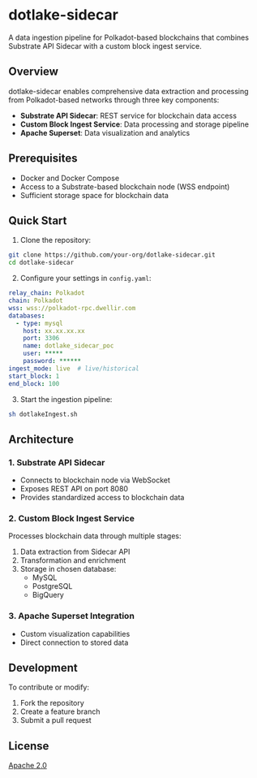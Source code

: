 # dotlake-sidecar

A data ingestion pipeline for Polkadot-based blockchains that combines Substrate API Sidecar with a custom block ingest service.

## Overview

dotlake-sidecar enables comprehensive data extraction and processing from Polkadot-based networks through three key components:

- **Substrate API Sidecar**: REST service for blockchain data access
- **Custom Block Ingest Service**: Data processing and storage pipeline
- **Apache Superset**: Data visualization and analytics

## Prerequisites

- Docker and Docker Compose
- Access to a Substrate-based blockchain node (WSS endpoint)
- Sufficient storage space for blockchain data

## Quick Start

1. Clone the repository:
```bash
git clone https://github.com/your-org/dotlake-sidecar.git
cd dotlake-sidecar
```

2. Configure your settings in `config.yaml`:
```yaml
relay_chain: Polkadot
chain: Polkadot
wss: wss://polkadot-rpc.dwellir.com
databases:
  - type: mysql
    host: xx.xx.xx.xx
    port: 3306
    name: dotlake_sidecar_poc
    user: *****
    password: ******
ingest_mode: live  # live/historical
start_block: 1
end_block: 100
```

3. Start the ingestion pipeline:
```bash
sh dotlakeIngest.sh
```

## Architecture

### 1. Substrate API Sidecar
- Connects to blockchain node via WebSocket
- Exposes REST API on port 8080
- Provides standardized access to blockchain data

### 2. Custom Block Ingest Service
Processes blockchain data through multiple stages:
1. Data extraction from Sidecar API
2. Transformation and enrichment
3. Storage in chosen database:
   - MySQL
   - PostgreSQL
   - BigQuery

### 3. Apache Superset Integration
- Custom visualization capabilities
- Direct connection to stored data

## Development

To contribute or modify:

1. Fork the repository
2. Create a feature branch
3. Submit a pull request

## License

[Apache 2.0](LICENSE)
